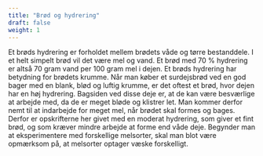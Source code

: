```yaml
---
title: "Brød og hydrering"
draft: false
weight: 1
---
```

Et brøds hydrering er forholdet mellem brødets våde og tørre
bestanddele. I et helt simpelt brød vil det være mel og vand. Et brød
med 70 % hydrering er altså 70 gram vand per 100 gram mel i dejen. Et
brøds hydrering har betydning for brødets krumme. Når man køber et
surdejsbrød ved en god bager med en blank, blød og luftig krumme, er det
oftest et brød, hvor dejen har en høj hydrering. Bagsiden ved disse deje
er, at de kan være besværlige at arbejde med, da de er meget bløde og
klistrer let. Man kommer derfor nemt til at indarbejde for meget mel,
når brødet skal formes og bages. Derfor er opskrifterne her givet med en
moderat hydrering, som giver et fint brød, og som kræver mindre arbejde
at forme end våde deje. Begynder man at eksperimentere med forskellige
melsorter, skal man blot være opmærksom på, at melsorter optager væske
forskelligt.
